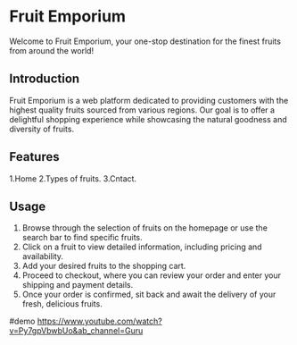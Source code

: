 # Fruit Emporium

Welcome to Fruit Emporium, your one-stop destination for the finest fruits from around the world!

## Introduction

Fruit Emporium is a web platform dedicated to providing customers with the highest quality fruits sourced from various regions. Our goal is to offer a delightful shopping experience while showcasing the natural goodness and diversity of fruits.

## Features
1.Home
2.Types of fruits.
3.Cntact.

## Usage

1. Browse through the selection of fruits on the homepage or use the search bar to find specific fruits.
2. Click on a fruit to view detailed information, including pricing and availability.
3. Add your desired fruits to the shopping cart.
4. Proceed to checkout, where you can review your order and enter your shipping and payment details.
5. Once your order is confirmed, sit back and await the delivery of your fresh, delicious fruits.

#demo
https://www.youtube.com/watch?v=Py7gpVbwbUo&ab_channel=Guru
